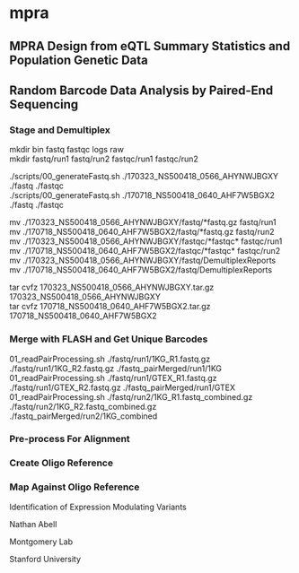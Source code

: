 # mpra

## MPRA Design from eQTL Summary Statistics and Population Genetic Data

## Random Barcode Data Analysis by Paired-End Sequencing

### Stage and Demultiplex

mkdir bin fastq fastqc logs raw  
mkdir fastq/run1 fastq/run2 fastqc/run1 fastqc/run2  

./scripts/00_generateFastq.sh ./170323_NS500418_0566_AHYNWJBGXY ./fastq ./fastqc  
./scripts/00_generateFastq.sh ./170718_NS500418_0640_AHF7W5BGX2 ./fastq ./fastqc  

mv ./170323_NS500418_0566_AHYNWJBGXY/fastq/\*fastq.gz fastq/run1  
mv ./170718_NS500418_0640_AHF7W5BGX2/fastq/\*fastq.gz fastq/run2  
mv ./170323_NS500418_0566_AHYNWJBGXY/fastqc/\*fastqc\* fastqc/run1  
mv ./170718_NS500418_0640_AHF7W5BGX2/fastqc/\*fastqc\* fastqc/run2  
mv ./170323_NS500418_0566_AHYNWJBGXY/fastq/DemultiplexReports  
mv ./170718_NS500418_0640_AHF7W5BGX2/fastq/DemultiplexReports  

tar cvfz 170323_NS500418_0566_AHYNWJBGXY.tar.gz 170323_NS500418_0566_AHYNWJBGXY  
tar cvfz 170718_NS500418_0640_AHF7W5BGX2.tar.gz 170718_NS500418_0640_AHF7W5BGX2  

### Merge with FLASH and Get Unique Barcodes

01_readPairProcessing.sh ./fastq/run1/1KG_R1.fastq.gz ./fastq/run1/1KG_R2.fastq.gz ./fastq_pairMerged/run1/1KG  
01_readPairProcessing.sh ./fastq/run1/GTEX_R1.fastq.gz ./fastq/run1/GTEX_R2.fastq.gz ./fastq_pairMerged/run1/GTEX  
01_readPairProcessing.sh ./fastq/run2/1KG_R1.fastq_combined.gz ./fastq/run2/1KG_R2.fastq_combined.gz ./fastq_pairMerged/run2/1KG_combined  

### Pre-process For Alignment

### Create Oligo Reference

### Map Against Oligo Reference

Identification of Expression Modulating Variants

Nathan Abell

Montgomery Lab

Stanford University
